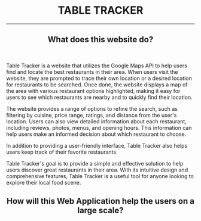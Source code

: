 <h1 align="center">TABLE TRACKER</h1>

<hr>
<h2 align="center">What does this website do?</h1>
<br>
<p>Table Tracker is a website that utilizes the Google Maps API to help users find and locate the best restaurants in their area. When users visit the website, they are prompted to trace their own location or a desired location for restaurants to be searched. Once done, the website displays a map of the area with various restaurant options highlighted, making it easy for users to see which restaurants are nearby and to quickly find their location.</p>
<p>The website provides a range of options to refine the search, such as filtering by cuisine, price range, ratings, and distance from the user's location. Users can also view detailed information about each restaurant, including reviews, photos, menus, and opening hours. This information can help users make an informed decision about which restaurant to choose.</p>
<p>In addition to providing a user-friendly interface, Table Tracker also helps users keep track of their favorite restaurants.</p>
<p>Table Tracker's goal is to provide a simple and effective solution to help users discover great restaurants in their area. With its intuitive design and comprehensive features, Table Tracker is a useful tool for anyone looking to explore their local food scene.</p>
  
<h2 align="center">How will this Web Application help the users on a large scale?</h1>
